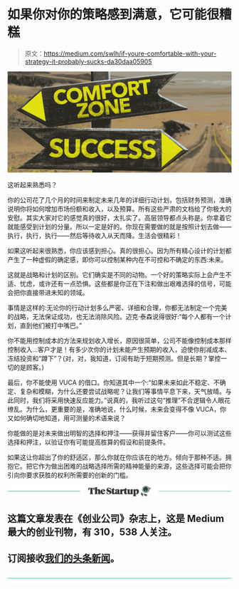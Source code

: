 # 如果你对你的策略感到满意，它可能很糟糕

> 原文：<https://medium.com/swlh/if-youre-comfortable-with-your-strategy-it-probably-sucks-da30daa05905>

![](img/cd5bf49de54ff8f3f53f78a77589fc1f.png)

这听起来熟悉吗？

你的公司花了几个月的时间来制定未来几年的详细行动计划，包括财务预测，准确说明你将如何增加市场份额和收入，以及预算。所有这些严肃的文档给了你极大的安慰。其实大家对它的感觉真的很好，太扎实了。高层领导都点头称是。你拿着它就能感受到计划的分量。所以一定是好的。你现在需要做的就是按照计划去做——执行，执行，执行——然后等待收入从天而降。生活会很精彩！

如果这听起来很熟悉，你应该感到担心。真的很担心。因为所有精心设计的计划都产生了一种虚假的确定感，即你可以控制某种内在不可控和不确定的东西:未来。

这就是战略和计划的区别。它们确实是不同的动物。一个好的策略实际上会产生不适、忧虑，或许还有一点恐惧。这些都是你正在下注和做出艰难选择的信号，可能会把你直接带进未知的领域。

事情是这样的:无论你的行动计划多么严密、详细和合理，你都无法制定一个完美的战略，无法保证成功，也无法消除风险。迈克·泰森说得很好:“每个人都有一个计划，直到他们被打中嘴巴。”

你不能用控制成本的方法来规划收入增长，原因很简单，公司不能像控制成本那样控制收入…客户才是！有多少次你的计划未能产生预期的收入，迫使你削减成本、冻结投资和“蹲下”？(对，对，我知道，订阅有助于短期预测。但是长期？掌控一切的是顾客。)

最后，你不能使用 VUCA 的借口。你知道其中一个:“如果未来如此不稳定、不确定、复杂和模糊，为什么还要尝试战略呢？让我们等事情平息下来，天气放晴。与此同时，我们将采用快速反应能力。”说真的，我听过这句“推理”不合逻辑令人眼花缭乱。为什么，更重要的是，准确地说，什么时候，未来会变得不像 VUCA，你又如何确切地知道，用可测量的术语来说？

你能做的是对未来做出明智的选择和押注——获得并留住客户——你可以测试这些选择和押注，以验证你有可能提高胜算的假设和前提条件。

如果这让你超出了你的舒适区，那么你就在你应该在的地方。倾向于那种不适。拥抱它。把它作为做出困难的战略选择所需的精神能量的来源，这些选择可能会把你引向你要求获胜的权利所需要的创新的门槛。

[![](img/308a8d84fb9b2fab43d66c117fcc4bb4.png)](https://medium.com/swlh)

## 这篇文章发表在《创业公司》杂志上，这是 Medium 最大的创业刊物，有 310，538 人关注。

## 订阅接收[我们的头条新闻](http://growthsupply.com/the-startup-newsletter/)。

[![](img/b0164736ea17a63403e660de5dedf91a.png)](https://medium.com/swlh)